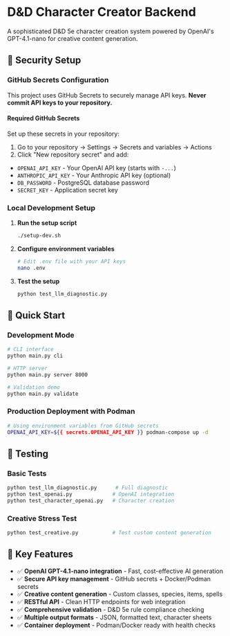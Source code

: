 # D&D Character Creator Backend

A sophisticated D&D 5e character creation system powered by OpenAI's GPT-4.1-nano for creative content generation.

## 🔐 Security Setup

### GitHub Secrets Configuration

This project uses GitHub Secrets to securely manage API keys. **Never commit API keys to your repository.**

#### Required GitHub Secrets

Set up these secrets in your repository:
1. Go to your repository → Settings → Secrets and variables → Actions
2. Click "New repository secret" and add:

- `OPENAI_API_KEY` - Your OpenAI API key (starts with `-...`)
- `ANTHROPIC_API_KEY` - Your Anthropic API key (optional)  
- `DB_PASSWORD` - PostgreSQL database password
- `SECRET_KEY` - Application secret key

### Local Development Setup

1. **Run the setup script**
   ```bash
   ./setup-dev.sh
   ```

2. **Configure environment variables**
   ```bash
   # Edit .env file with your API keys
   nano .env
   ```

3. **Test the setup**
   ```bash
   python test_llm_diagnostic.py
   ```

## 🚀 Quick Start

### Development Mode

```bash
# CLI interface
python main.py cli

# HTTP server  
python main.py server 8000

# Validation demo
python main.py validate
```

### Production Deployment with Podman

```bash
# Using environment variables from GitHub secrets
OPENAI_API_KEY=${{ secrets.OPENAI_API_KEY }} podman-compose up -d
```

## 🧪 Testing

### Basic Tests
```bash
python test_llm_diagnostic.py      # Full diagnostic
python test_openai.py             # OpenAI integration  
python test_character_openai.py   # Character creation
```

### Creative Stress Test
```bash
python test_creative.py           # Test custom content generation
```

## 🔧 Key Features

- ✅ **OpenAI GPT-4.1-nano integration** - Fast, cost-effective AI generation
- ✅ **Secure API key management** - GitHub secrets + Docker/Podman secrets
- ✅ **Creative content generation** - Custom classes, species, items, spells
- ✅ **RESTful API** - Clean HTTP endpoints for web integration
- ✅ **Comprehensive validation** - D&D 5e rule compliance checking
- ✅ **Multiple output formats** - JSON, formatted text, character sheets
- ✅ **Container deployment** - Podman/Docker ready with health checks

